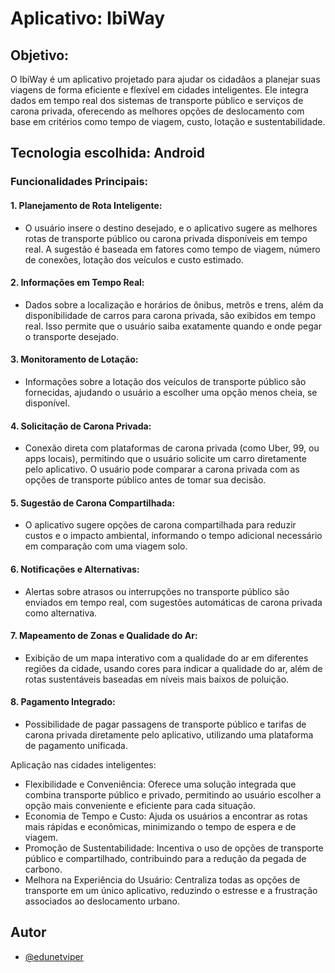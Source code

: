 
# Aplicativo: IbiWay

## Objetivo:
O IbiWay é um aplicativo projetado para ajudar os cidadãos a planejar suas viagens de forma eficiente e flexível em cidades inteligentes. Ele integra dados em tempo real dos sistemas de transporte público e serviços de carona privada, oferecendo as melhores opções de deslocamento com base em critérios como tempo de viagem, custo, lotação e sustentabilidade.

## Tecnologia escolhida: Android

### Funcionalidades Principais:

#### 1. Planejamento de Rota Inteligente:
   - O usuário insere o destino desejado, e o aplicativo sugere as melhores rotas de transporte público ou carona privada disponíveis em tempo real. A sugestão é baseada em fatores como tempo de viagem, número de conexões, lotação dos veículos e custo estimado.

#### 2. Informações em Tempo Real:
   - Dados sobre a localização e horários de ônibus, metrôs e trens, além da disponibilidade de carros para carona privada, são exibidos em tempo real. Isso permite que o usuário saiba exatamente quando e onde pegar o transporte desejado.

#### 3. Monitoramento de Lotação:
   - Informações sobre a lotação dos veículos de transporte público são fornecidas, ajudando o usuário a escolher uma opção menos cheia, se disponível.

#### 4. Solicitação de Carona Privada:
   - Conexão direta com plataformas de carona privada (como Uber, 99, ou apps locais), permitindo que o usuário solicite um carro diretamente pelo aplicativo. O usuário pode comparar a carona privada com as opções de transporte público antes de tomar sua decisão.

#### 5. Sugestão de Carona Compartilhada:
   - O aplicativo sugere opções de carona compartilhada para reduzir custos e o impacto ambiental, informando o tempo adicional necessário em comparação com uma viagem solo.

#### 6. Notificações e Alternativas:
   - Alertas sobre atrasos ou interrupções no transporte público são enviados em tempo real, com sugestões automáticas de carona privada como alternativa.

#### 7. Mapeamento de Zonas e Qualidade do Ar:
   - Exibição de um mapa interativo com a qualidade do ar em diferentes regiões da cidade, usando cores para indicar a qualidade do ar, além de rotas sustentáveis baseadas em níveis mais baixos de poluição.

#### 8. Pagamento Integrado:
   - Possibilidade de pagar passagens de transporte público e tarifas de carona privada diretamente pelo aplicativo, utilizando uma plataforma de pagamento unificada.

Aplicação nas cidades inteligentes:
- Flexibilidade e Conveniência: Oferece uma solução integrada que combina transporte público e privado, permitindo ao usuário escolher a opção mais conveniente e eficiente para cada situação.
- Economia de Tempo e Custo: Ajuda os usuários a encontrar as rotas mais rápidas e econômicas, minimizando o tempo de espera e de viagem.
- Promoção de Sustentabilidade: Incentiva o uso de opções de transporte público e compartilhado, contribuindo para a redução da pegada de carbono.
- Melhora na Experiência do Usuário: Centraliza todas as opções de transporte em um único aplicativo, reduzindo o estresse e a frustração associados ao deslocamento urbano.


## Autor

- [@edunetviper](https://www.github.com/octokatherine)

